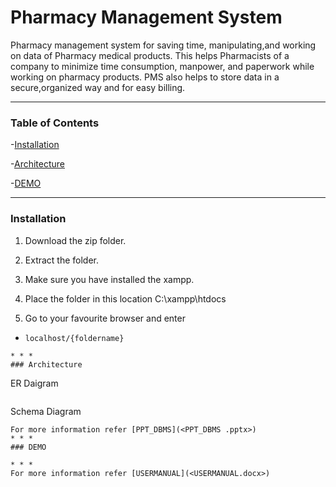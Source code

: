 # Pharmacy Management System
Pharmacy management system for saving time, manipulating,and working on data of Pharmacy medical products. This helps Pharmacists of a company to minimize time consumption, manpower, and paperwork while working on pharmacy products. PMS also helps to store data in a secure,organized way and for easy billing.
* * *
### Table of Contents 
-[Installation](#Installation)

-[Architecture](#Architecture)

-[DEMO](#DEMO)

* * *
### Installation
1. Download the zip folder.

2. Extract the folder.

3. Make sure you have installed the xampp.

4. Place the folder in this location C:\xampp\htdocs

5. Go to your favourite browser and enter
- ```
  localhost/{foldername}
```
* * *
### Architecture
```
  ER Daigram
```

```
  Schema Diagram
```
For more information refer [PPT_DBMS](<PPT_DBMS .pptx>)
* * *
### DEMO 

* * *
For more information refer [USERMANUAL](<USERMANUAL.docx>)
